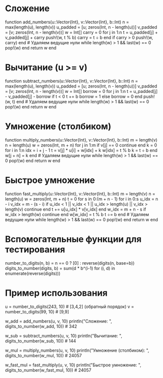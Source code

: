 # Сложение
function add_numbers(u::Vector{Int}, v::Vector{Int}, b::Int)
    n = max(length(u), length(v))
    u_padded = [u; zeros(Int, n - length(u))]
    v_padded = [v; zeros(Int, n - length(v))]
    w = Int[]
    carry = 0
    for j in 1:n
        t = u_padded[j] + v_padded[j] + carry
        push!(w, t % b)
        carry = t ÷ b
    end
    if carry > 0
        push!(w, carry)
    end
    # Удаляем ведущие нули
    while length(w) > 1 && last(w) == 0
        pop!(w)
    end
    return w
end

# Вычитание (u >= v)
function subtract_numbers(u::Vector{Int}, v::Vector{Int}, b::Int)
    n = max(length(u), length(v))
    u_padded = [u; zeros(Int, n - length(u))]
    v_padded = [v; zeros(Int, n - length(v))]
    w = Int[]
    borrow = 0
    for j in 1:n
        t = u_padded[j] - v_padded[j] - borrow
        if t < 0
            t += b
            borrow = 1
        else
            borrow = 0
        end
        push!(w, t)
    end
    # Удаляем ведущие нули
    while length(w) > 1 && last(w) == 0
        pop!(w)
    end
    return w
end

# Умножение (столбиком)
function multiply_numbers(u::Vector{Int}, v::Vector{Int}, b::Int)
    m = length(v)
    n = length(u)
    w = zeros(Int, m + n)
    for j in 1:m
        if v[j] == 0
            continue
        end
        k = 0
        for i in 1:n
            idx = i + j - 1
            t = v[j] * u[i] + w[idx] + k
            w[idx] = t % b
            k = t ÷ b
        end
        w[j + n] = k
    end
    # Удаляем ведущие нули
    while length(w) > 1 && last(w) == 0
        pop!(w)
    end
    return w
end

# Быстрое умножение
function fast_multiply(u::Vector{Int}, v::Vector{Int}, b::Int)
    m = length(v)
    n = length(u)
    w = zeros(Int, m + n)
    t = 0
    for s in 0:(m + n - 1)
        for i in 0:s
            u_idx = n - i
            v_idx = m - (s - i)
            if u_idx < 1 || v_idx < 1 || u_idx > length(u) || v_idx > length(v)
                continue
            end
            t += u[u_idx] * v[v_idx]
        end
        w_idx = m + n - s
        if w_idx > length(w)
            continue
        end
        w[w_idx] = t % b
        t ÷= b
    end
    # Удаляем ведущие нули
    while length(w) > 1 && last(w) == 0
        pop!(w)
    end
    return w
end

# Вспомогательные функции для тестирования
number_to_digits(n, b) = n == 0 ? [0] : reverse(digits(n, base=b))
digits_to_number(digits, b) = sum(d * b^(i-1) for (i, d) in enumerate(reverse(digits)))

# Пример использования
u = number_to_digits(243, 10)  # [3,4,2] (обратный порядок)
v = number_to_digits(99, 10)   # [9,9]

w_add = add_numbers(u, v, 10)
println("Сложение: ", digits_to_number(w_add, 10))  # 342

w_sub = subtract_numbers(u, v, 10)
println("Вычитание: ", digits_to_number(w_sub, 10))  # 144

w_mul = multiply_numbers(u, v, 10)
println("Умножение (столбиком): ", digits_to_number(w_mul, 10))  # 24057

w_fast_mul = fast_multiply(u, v, 10)
println("Быстрое умножение: ", digits_to_number(w_fast_mul, 10))  # 24057